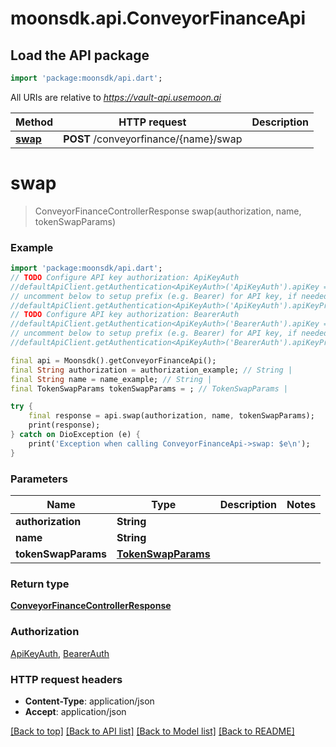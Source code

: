 # moonsdk.api.ConveyorFinanceApi

## Load the API package
```dart
import 'package:moonsdk/api.dart';
```

All URIs are relative to *https://vault-api.usemoon.ai*

Method | HTTP request | Description
------------- | ------------- | -------------
[**swap**](ConveyorFinanceApi.md#swap) | **POST** /conveyorfinance/{name}/swap | 


# **swap**
> ConveyorFinanceControllerResponse swap(authorization, name, tokenSwapParams)



### Example
```dart
import 'package:moonsdk/api.dart';
// TODO Configure API key authorization: ApiKeyAuth
//defaultApiClient.getAuthentication<ApiKeyAuth>('ApiKeyAuth').apiKey = 'YOUR_API_KEY';
// uncomment below to setup prefix (e.g. Bearer) for API key, if needed
//defaultApiClient.getAuthentication<ApiKeyAuth>('ApiKeyAuth').apiKeyPrefix = 'Bearer';
// TODO Configure API key authorization: BearerAuth
//defaultApiClient.getAuthentication<ApiKeyAuth>('BearerAuth').apiKey = 'YOUR_API_KEY';
// uncomment below to setup prefix (e.g. Bearer) for API key, if needed
//defaultApiClient.getAuthentication<ApiKeyAuth>('BearerAuth').apiKeyPrefix = 'Bearer';

final api = Moonsdk().getConveyorFinanceApi();
final String authorization = authorization_example; // String | 
final String name = name_example; // String | 
final TokenSwapParams tokenSwapParams = ; // TokenSwapParams | 

try {
    final response = api.swap(authorization, name, tokenSwapParams);
    print(response);
} catch on DioException (e) {
    print('Exception when calling ConveyorFinanceApi->swap: $e\n');
}
```

### Parameters

Name | Type | Description  | Notes
------------- | ------------- | ------------- | -------------
 **authorization** | **String**|  | 
 **name** | **String**|  | 
 **tokenSwapParams** | [**TokenSwapParams**](TokenSwapParams.md)|  | 

### Return type

[**ConveyorFinanceControllerResponse**](ConveyorFinanceControllerResponse.md)

### Authorization

[ApiKeyAuth](../README.md#ApiKeyAuth), [BearerAuth](../README.md#BearerAuth)

### HTTP request headers

 - **Content-Type**: application/json
 - **Accept**: application/json

[[Back to top]](#) [[Back to API list]](../README.md#documentation-for-api-endpoints) [[Back to Model list]](../README.md#documentation-for-models) [[Back to README]](../README.md)

